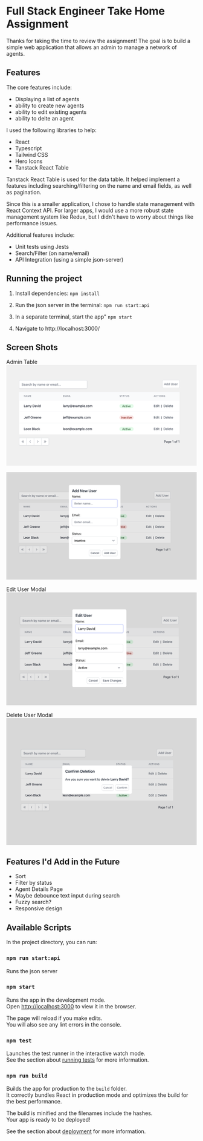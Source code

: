 # Full Stack Engineer Take Home Assignment

Thanks for taking the time to review the assignment! The goal is to build a simple web application that allows an admin to manage a network of agents.

## Features

The core features include:
- Displaying a list of agents
- ability to create new agents
- ability to edit existing agents
- ability to delte an agent

I used the following libraries to help:
- React
- Typescript
- Tailwind CSS
- Hero Icons
- Tanstack React Table

Tanstack React Table is used for the data table.  It helped implement a features including searching/filtering on the name and email fields, as well as pagination.

Since this is a smaller application, I chose to handle state management with React Context API.  For larger apps, I would use a more robust state management system like Redux, but I didn't have to worry about things like performance issues.

Additional features include:
- Unit tests using Jests
- Search/Filter (on name/email)
- API Integration (using a simple json-server)

## Running the project

1. Install dependencies:   `npm install`

2. Run the json server in the terminal:  `npm run start:api`

3. In a separate terminal, start the app"   `npm start`

4. Navigate to http://localhost:3000/


## Screen Shots

Admin Table
![Admin Table](image-1.png)

![Add New User Modal](image-2.png)

Edit User Modal
![Edit User Modal](image-3.png)

Delete User Modal
![Delete Modal](image.png)

## Features I'd Add in the Future
- Sort 
- Filter by status
- Agent Details Page
- Maybe debounce text input during search
- Fuzzy search?
- Responsive design

## Available Scripts

In the project directory, you can run:

### `npm run start:api`

Runs the json server

### `npm start`

Runs the app in the development mode.\
Open [http://localhost:3000](http://localhost:3000) to view it in the browser.

The page will reload if you make edits.\
You will also see any lint errors in the console.

### `npm test`

Launches the test runner in the interactive watch mode.\
See the section about [running tests](https://facebook.github.io/create-react-app/docs/running-tests) for more information.

### `npm run build`

Builds the app for production to the `build` folder.\
It correctly bundles React in production mode and optimizes the build for the best performance.

The build is minified and the filenames include the hashes.\
Your app is ready to be deployed!

See the section about [deployment](https://facebook.github.io/create-react-app/docs/deployment) for more information.

